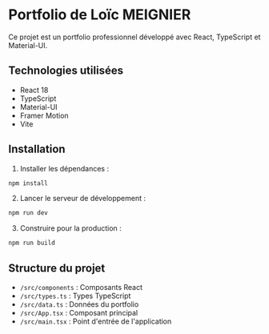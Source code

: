 # Portfolio de Loïc MEIGNIER

Ce projet est un portfolio professionnel développé avec React, TypeScript et Material-UI.

## Technologies utilisées

- React 18
- TypeScript
- Material-UI
- Framer Motion
- Vite

## Installation

1. Installer les dépendances :
```bash
npm install
```

2. Lancer le serveur de développement :
```bash
npm run dev
```

3. Construire pour la production :
```bash
npm run build
```

## Structure du projet

- `/src/components` : Composants React
- `/src/types.ts` : Types TypeScript
- `/src/data.ts` : Données du portfolio
- `/src/App.tsx` : Composant principal
- `/src/main.tsx` : Point d'entrée de l'application
